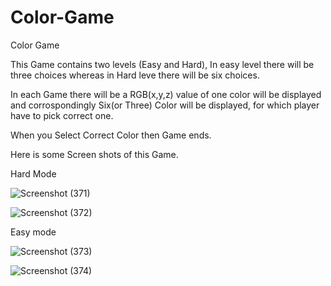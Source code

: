 # Color-Game
Color Game

This Game contains two levels (Easy and Hard), In easy level there will be three choices whereas in Hard leve there will be six choices.

In each Game there will be a RGB(x,y,z) value of one color will be displayed and corrospondingly Six(or Three) Color will be displayed, for which player have to pick correct one.

When you Select Correct Color then Game ends.

Here is some Screen shots of this Game.

Hard Mode

![Screenshot (371)](https://user-images.githubusercontent.com/64123376/103766531-fc8c8d80-5044-11eb-8215-b895f86b6dc5.png)

![Screenshot (372)](https://user-images.githubusercontent.com/64123376/103766574-0d3d0380-5045-11eb-9fb7-ebcdf344f870.png)

Easy mode

![Screenshot (373)](https://user-images.githubusercontent.com/64123376/103766626-25ad1e00-5045-11eb-8c5f-781bee0ff5e5.png)

![Screenshot (374)](https://user-images.githubusercontent.com/64123376/103766655-32ca0d00-5045-11eb-8331-679854164a6d.png)
